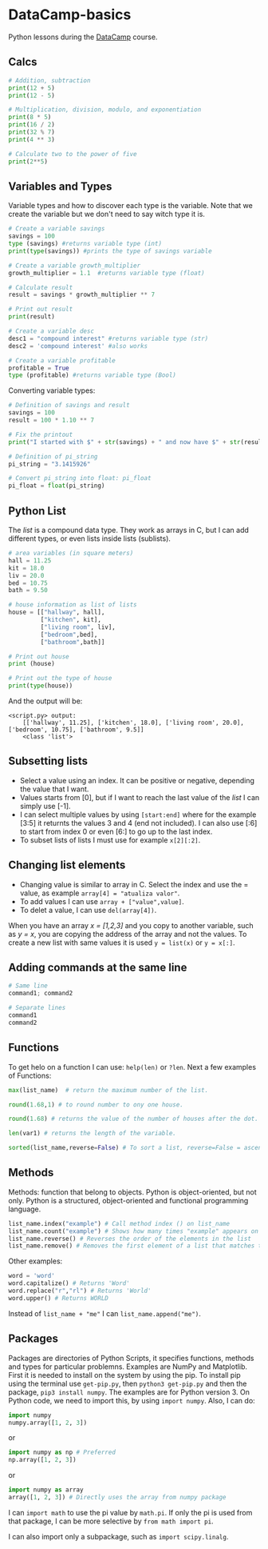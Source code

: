 # DataCamp-basics
Python lessons during the [DataCamp](https://app.datacamp.com/learn/courses/intro-to-python-for-data-science) course.

## Calcs

```py
# Addition, subtraction
print(12 + 5)
print(12 - 5)

# Multiplication, division, modulo, and exponentiation
print(8 * 5)
print(16 / 2)
print(32 % 7)
print(4 ** 3)

# Calculate two to the power of five
print(2**5)
```

## Variables and Types

Variable types and how to discover each type is the variable. Note that we create the variable but we don't need to say witch type it is.
```py
# Create a variable savings
savings = 100
type (savings) #returns variable type (int)
print(type(savings)) #prints the type of savings variable

# Create a variable growth_multiplier
growth_multiplier = 1.1  #returns variable type (float)

# Calculate result
result = savings * growth_multiplier ** 7

# Print out result
print(result)

# Create a variable desc
desc1 = "compound interest" #returns variable type (str)
desc2 = 'compound interest' #also works

# Create a variable profitable
profitable = True
type (profitable) #returns variable type (Bool)
```
Converting variable types:

```py
# Definition of savings and result
savings = 100
result = 100 * 1.10 ** 7

# Fix the printout
print("I started with $" + str(savings) + " and now have $" + str(result) + ". Awesome!")

# Definition of pi_string
pi_string = "3.1415926"

# Convert pi_string into float: pi_float
pi_float = float(pi_string)
```
## Python List

The *list* is a compound data type. They work as arrays in C, but I can add different types, or even lists inside lists (sublists).

```py
# area variables (in square meters)
hall = 11.25
kit = 18.0
liv = 20.0
bed = 10.75
bath = 9.50

# house information as list of lists
house = [["hallway", hall],
         ["kitchen", kit],
         ["living room", liv],
         ["bedroom",bed],
         ["bathroom",bath]]

# Print out house
print (house)

# Print out the type of house
print(type(house))
```

And the output will be: 
```
<script.py> output:
    [['hallway', 11.25], ['kitchen', 18.0], ['living room', 20.0], ['bedroom', 10.75], ['bathroom', 9.5]]
    <class 'list'>
```

## Subsetting lists

* Select a value using an index. It can be positive or negative, depending the value that I want.
* Values starts from [0], but if I want to reach the last value of the *list* I can simply use [-1].
* I can select multiple values by using ```[start:end]``` where for the example [3:5] it returnts the values 3 and 4 (end not included). I can also use [:6] to start from index 0 or even [6:] to go up to the last index.
* To subset lists of lists I must use for example ```x[2][:2]```.
 
## Changing list elements

* Changing value is similar to array in C. Select the index and use the = value, as example ```array[4] = "atualiza valor"```.
* To add values I can use ```array + ["value",value]```.
* To delet a value, I can use ```del(array[4])```.

When you have an array *x = [1,2,3]* and you copy to another variable, such as *y = x*, you are copying the address of the array and not the values. To create a new list with same values it is used ```y = list(x)``` or ```y = x[:]```.
 
## Adding commands at the same line

```py
# Same line
command1; command2

# Separate lines
command1
command2
```
## Functions

To get helo on a function I can use: ```help(len)``` or ```?len```. Next a few examples of Functions:

```py
max(list_name)  # return the maximum number of the list.

round(1.68,1) # to round number to ony one house.

round(1.68) # returns the value of the number of houses after the dot.

len(var1) # returns the length of the variable.

sorted(list_name,reverse=False) # To sort a list, reverse=False = ascending order.


```
## Methods

Methods: function that belong to objects. Python is object-oriented, but not only.
Python is a structured, object-oriented and functional programming language.

```py
list_name.index("example") # Call method index () on list_name
list_name.count("example") # Shows how many times "example" appears on the list_name
list_name.reverse() # Reverses the order of the elements in the list
list_name.remove() # Removes the first element of a list that matches the input
```

Other examples: 

```py
word = 'word'
word.capitalize() # Returns 'Word'
word.replace("r","rl") # Returns 'World'
word.upper() # Returns WORLD

```

Instead of ```list_name + "me"``` I can ```list_name.append("me")```.

## Packages

Packages are directories of Python Scripts, it specifies functions, methods and types for particular problemns. Examples are NumPy and Matplotlib.
First it is needed to install on the system by using the pip. To install pip using the terminal use ```get-pip.py```, then ```python3 get-pip.py``` and then the package, ```pip3 install numpy```. The examples are for Python version 3.
On Python code, we need to import this, by using ```import numpy```.
Also, I can do:

```py
import numpy
numpy.array([1, 2, 3])
```
or 
```py
import numpy as np # Preferred
np.array([1, 2, 3])
```
or 
```py
import numpy as array
array([1, 2, 3]) # Directly uses the array from numpy package
```
I can ```import math``` to use the pi value by ```math.pi```. If only the pi is used from that package, I can be more selective by ```from math import pi```.

I can also import only a subpackage, such as ```import scipy.linalg```.
